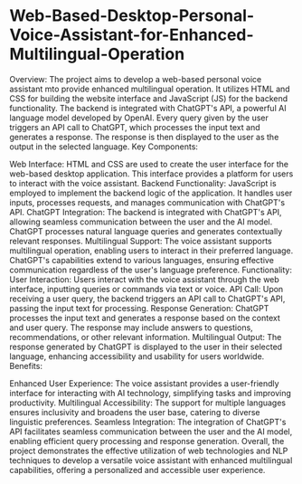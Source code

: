 # Web-Based-Desktop-Personal-Voice-Assistant-for-Enhanced-Multilingual-Operation
Overview:
The project aims to develop a web-based personal voice assistant mto provide enhanced multilingual operation. It utilizes HTML and CSS for building the website interface and JavaScript (JS) for the backend functionality. The backend is integrated with ChatGPT's API, a powerful AI language model developed by OpenAI. Every query given by the user triggers an API call to ChatGPT, which processes the input text and generates a response. The response is then displayed to the user as the output in the selected language.
Key Components:

Web Interface: HTML and CSS are used to create the user interface for the web-based desktop application. This interface provides a platform for users to interact with the voice assistant.
Backend Functionality: JavaScript is employed to implement the backend logic of the application. It handles user inputs, processes requests, and manages communication with ChatGPT's API.
ChatGPT Integration: The backend is integrated with ChatGPT's API, allowing seamless communication between the user and the AI model. ChatGPT processes natural language queries and generates contextually relevant responses.
Multilingual Support: The voice assistant supports multilingual operation, enabling users to interact in their preferred language. ChatGPT's capabilities extend to various languages, ensuring effective communication regardless of the user's language preference.
Functionality:
User Interaction: Users interact with the voice assistant through the web interface, inputting queries or commands via text or voice.
API Call: Upon receiving a user query, the backend triggers an API call to ChatGPT's API, passing the input text for processing.
Response Generation: ChatGPT processes the input text and generates a response based on the context and user query. The response may include answers to questions, recommendations, or other relevant information.
Multilingual Output: The response generated by ChatGPT is displayed to the user in their selected language, enhancing accessibility and usability for users worldwide.
Benefits:

Enhanced User Experience: The voice assistant provides a user-friendly interface for interacting with AI technology, simplifying tasks and improving productivity.
Multilingual Accessibility: The support for multiple languages ensures inclusivity and broadens the user base, catering to diverse linguistic preferences.
Seamless Integration: The integration of ChatGPT's API facilitates seamless communication between the user and the AI model, enabling efficient query processing and response generation.
Overall, the project demonstrates the effective utilization of web technologies and NLP techniques to develop a versatile voice assistant with enhanced multilingual capabilities, offering a personalized and accessible user experience.


